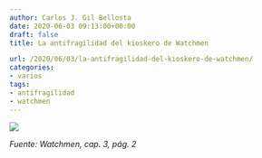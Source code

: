 ```yaml
---
author: Carlos J. Gil Bellosta
date: 2020-06-03 09:13:00+00:00
draft: false
title: La antifragilidad del kioskero de Watchmen

url: /2020/06/03/la-antifragilidad-del-kioskero-de-watchmen/
categories:
- varios
tags:
- antifragilidad
- watchmen
---
```


![](/wp-uploads/2020/06/antifragilidad.jpeg)

_Fuente: Watchmen, cap. 3, pág. 2_



